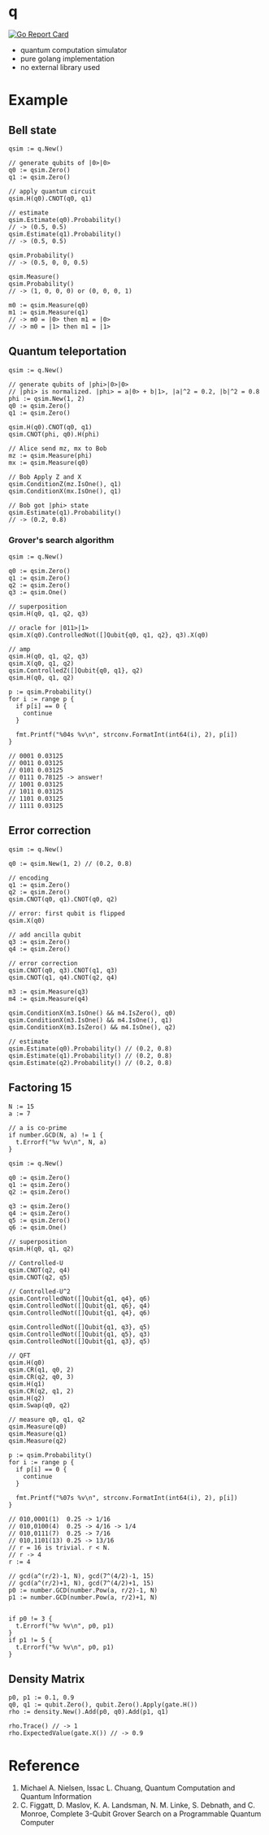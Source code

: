 # q

[![Go Report Card](https://goreportcard.com/badge/github.com/itsubaki/q?style=flat-square)](https://goreportcard.com/report/github.com/itsubaki/q)

 - quantum computation simulator
 - pure golang implementation
 - no external library used

# Example

## Bell state

```golang
qsim := q.New()

// generate qubits of |0>|0>
q0 := qsim.Zero()
q1 := qsim.Zero()

// apply quantum circuit
qsim.H(q0).CNOT(q0, q1)

// estimate
qsim.Estimate(q0).Probability()
// -> (0.5, 0.5)
qsim.Estimate(q1).Probability()
// -> (0.5, 0.5)

qsim.Probability()
// -> (0.5, 0, 0, 0.5)

qsim.Measure()
qsim.Probability()
// -> (1, 0, 0, 0) or (0, 0, 0, 1)

m0 := qsim.Measure(q0)
m1 := qsim.Measure(q1)
// -> m0 = |0> then m1 = |0>
// -> m0 = |1> then m1 = |1>
```

## Quantum teleportation

```golang
qsim := q.New()

// generate qubits of |phi>|0>|0>
// |phi> is normalized. |phi> = a|0> + b|1>, |a|^2 = 0.2, |b|^2 = 0.8
phi := qsim.New(1, 2)
q0 := qsim.Zero()
q1 := qsim.Zero()

qsim.H(q0).CNOT(q0, q1)
qsim.CNOT(phi, q0).H(phi)

// Alice send mz, mx to Bob
mz := qsim.Measure(phi)
mx := qsim.Measure(q0)

// Bob Apply Z and X
qsim.ConditionZ(mz.IsOne(), q1)
qsim.ConditionX(mx.IsOne(), q1)

// Bob got |phi> state
qsim.Estimate(q1).Probability()
// -> (0.2, 0.8)
```

### Grover's search algorithm

```golang
qsim := q.New()

q0 := qsim.Zero()
q1 := qsim.Zero()
q2 := qsim.Zero()
q3 := qsim.One()

// superposition
qsim.H(q0, q1, q2, q3)

// oracle for |011>|1>
qsim.X(q0).ControlledNot([]Qubit{q0, q1, q2}, q3).X(q0)

// amp
qsim.H(q0, q1, q2, q3)
qsim.X(q0, q1, q2)
qsim.ControlledZ([]Qubit{q0, q1}, q2)
qsim.H(q0, q1, q2)

p := qsim.Probability()
for i := range p {
  if p[i] == 0 {
    continue
  }

  fmt.Printf("%04s %v\n", strconv.FormatInt(int64(i), 2), p[i])
}

// 0001 0.03125
// 0011 0.03125
// 0101 0.03125
// 0111 0.78125 -> answer!
// 1001 0.03125
// 1011 0.03125
// 1101 0.03125
// 1111 0.03125
```

## Error correction

```golang
qsim := q.New()

q0 := qsim.New(1, 2) // (0.2, 0.8)

// encoding
q1 := qsim.Zero()
q2 := qsim.Zero()
qsim.CNOT(q0, q1).CNOT(q0, q2)

// error: first qubit is flipped
qsim.X(q0)

// add ancilla qubit
q3 := qsim.Zero()
q4 := qsim.Zero()

// error correction
qsim.CNOT(q0, q3).CNOT(q1, q3)
qsim.CNOT(q1, q4).CNOT(q2, q4)

m3 := qsim.Measure(q3)
m4 := qsim.Measure(q4)

qsim.ConditionX(m3.IsOne() && m4.IsZero(), q0)
qsim.ConditionX(m3.IsOne() && m4.IsOne(), q1)
qsim.ConditionX(m3.IsZero() && m4.IsOne(), q2)

// estimate
qsim.Estimate(q0).Probability() // (0.2, 0.8)
qsim.Estimate(q1).Probability() // (0.2, 0.8)
qsim.Estimate(q2).Probability() // (0.2, 0.8)
```

## Factoring 15

```golang
N := 15
a := 7

// a is co-prime
if number.GCD(N, a) != 1 {
  t.Errorf("%v %v\n", N, a)
}

qsim := q.New()

q0 := qsim.Zero()
q1 := qsim.Zero()
q2 := qsim.Zero()

q3 := qsim.Zero()
q4 := qsim.Zero()
q5 := qsim.Zero()
q6 := qsim.One()

// superposition
qsim.H(q0, q1, q2)

// Controlled-U
qsim.CNOT(q2, q4)
qsim.CNOT(q2, q5)

// Controlled-U^2
qsim.ControlledNot([]Qubit{q1, q4}, q6)
qsim.ControlledNot([]Qubit{q1, q6}, q4)
qsim.ControlledNot([]Qubit{q1, q4}, q6)

qsim.ControlledNot([]Qubit{q1, q3}, q5)
qsim.ControlledNot([]Qubit{q1, q5}, q3)
qsim.ControlledNot([]Qubit{q1, q3}, q5)

// QFT
qsim.H(q0)
qsim.CR(q1, q0, 2)
qsim.CR(q2, q0, 3)
qsim.H(q1)
qsim.CR(q2, q1, 2)
qsim.H(q2)
qsim.Swap(q0, q2)

// measure q0, q1, q2
qsim.Measure(q0)
qsim.Measure(q1)
qsim.Measure(q2)

p := qsim.Probability()
for i := range p {
  if p[i] == 0 {
    continue
  }

  fmt.Printf("%07s %v\n", strconv.FormatInt(int64(i), 2), p[i])
}

// 010,0001(1)  0.25 -> 1/16
// 010,0100(4)  0.25 -> 4/16 -> 1/4
// 010,0111(7)  0.25 -> 7/16
// 010,1101(13) 0.25 -> 13/16
// r = 16 is trivial. r < N.
// r -> 4
r := 4

// gcd(a^(r/2)-1, N), gcd(7^(4/2)-1, 15)
// gcd(a^(r/2)+1, N), gcd(7^(4/2)+1, 15)
p0 := number.GCD(number.Pow(a, r/2)-1, N)
p1 := number.GCD(number.Pow(a, r/2)+1, N)


if p0 != 3 {
  t.Errorf("%v %v\n", p0, p1)
}
if p1 != 5 {
  t.Errorf("%v %v\n", p0, p1)
}
```

## Density Matrix

```golang
p0, p1 := 0.1, 0.9
q0, q1 := qubit.Zero(), qubit.Zero().Apply(gate.H())
rho := density.New().Add(p0, q0).Add(p1, q1)

rho.Trace() // -> 1
rho.ExpectedValue(gate.X()) // -> 0.9
```

# Reference

 1. Michael A. Nielsen, Issac L. Chuang, Quantum Computation and Quantum Information
 2. C. Figgatt, D. Maslov, K. A. Landsman, N. M. Linke, S. Debnath, and C. Monroe, Complete 3-Qubit Grover Search on a Programmable Quantum Computer
